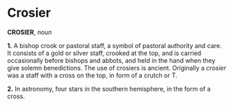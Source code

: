 # Crosier

**CROSIER**, _noun_

**1.** A bishop crook or pastoral staff, a symbol of pastoral authority and care. It consists of a gold or silver staff, crooked at the top, and is carried occasionally before bishops and abbots, and held in the hand when they give solemn benedictions. The use of crosiers is ancient. Originally a _crosier_ was a staff with a cross on the top, in form of a crutch or T.

**2.** In astronomy, four stars in the southern hemisphere, in the form of a cross.